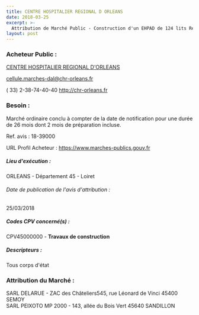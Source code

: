 ```yaml
---
title: CENTRE HOSPITALIER REGIONAL D ORLEANS
date: 2018-03-25
excerpt: >-
  Attribution de Marché Public - Construction d'un EHPAD de 124 lits Résidence le Bois Fleuri Saran avec Finitions de second oeuvre et pose de plafonds suspendus AO 2017-15C
layout: post
---
```


### Acheteur Public : 
<a href="/acheteur-33/siren-264500091"> CENTRE HOSPITALIER REGIONAL D'ORLEANS</a><br/>



cellule.marches-dal@chr-orleans.fr

( 33) 2-38-74-40-40
http://chr-orleans.fr
### Besoin :

Marché ordinaire conclu à compter de la date de notification pour une durée de 26 mois dont 2 mois de préparation incluse.

Ref. avis : 18-39000

URL Profil Acheteur : https://www.marches-publics.gouv.fr

##### Lieu d'exécution :

ORLEANS - Département 45 - Loiret

###### Date de publication de l'avis d'attribution : 
25/03/2018

##### Codes CPV concerné(s) :
CPV45000000 - **Travaux de construction** <br/>

##### Descripteurs :
Tous corps d'état <br/>

### Attribution du Marché :
SARL DELARUE - ZAC des Châteliers545, rue Léonard de Vinci 45400 SEMOY <br/>
SARL PEIXOTO MP 2000 - 143, allée du Bois Vert 45640 SANDILLON <br/>
